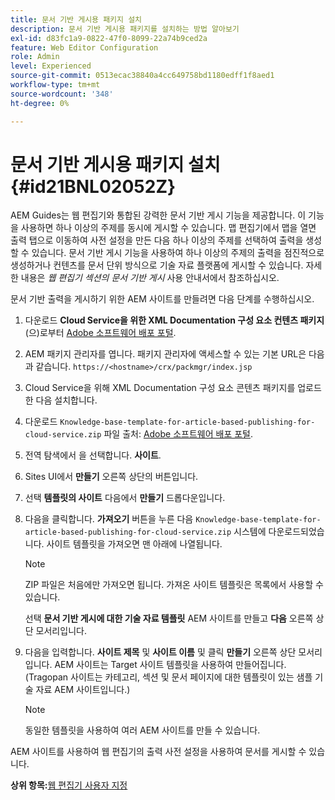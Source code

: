 ```yaml
---
title: 문서 기반 게시용 패키지 설치
description: 문서 기반 게시용 패키지를 설치하는 방법 알아보기
exl-id: d83fc1a9-0822-47f0-8099-22a74b9ced2a
feature: Web Editor Configuration
role: Admin
level: Experienced
source-git-commit: 0513ecac38840a4cc649758bd1180edff1f8aed1
workflow-type: tm+mt
source-wordcount: '348'
ht-degree: 0%

---
```


# 문서 기반 게시용 패키지 설치 {#id21BNL02052Z}

AEM Guides는 웹 편집기와 통합된 강력한 문서 기반 게시 기능을 제공합니다. 이 기능을 사용하면 하나 이상의 주제를 동시에 게시할 수 있습니다. 맵 편집기에서 맵을 열면 출력 탭으로 이동하여 사전 설정을 만든 다음 하나 이상의 주제를 선택하여 출력을 생성할 수 있습니다. 문서 기반 게시 기능을 사용하여 하나 이상의 주제의 출력을 점진적으로 생성하거나 컨텐츠를 문서 단위 방식으로 기술 자료 플랫폼에 게시할 수 있습니다. 자세한 내용은 *웹 편집기 섹션의 문서 기반 게시* 사용 안내서에서 참조하십시오.

문서 기반 출력을 게시하기 위한 AEM 사이트를 만들려면 다음 단계를 수행하십시오.

1. 다운로드 **Cloud Service을 위한 XML Documentation 구성 요소 컨텐츠 패키지** (으)로부터 [Adobe 소프트웨어 배포 포털](https://experience.adobe.com/#/downloads/content/software-distribution/en/general.html).
1. AEM 패키지 관리자를 엽니다. 패키지 관리자에 액세스할 수 있는 기본 URL은 다음과 같습니다. `https://<hostname>/crx/packmgr/index.jsp`
1. Cloud Service을 위해 XML Documentation 구성 요소 콘텐츠 패키지를 업로드한 다음 설치합니다.
1. 다운로드 `Knowledge-base-template-for-article-based-publishing-for-cloud-service.zip` 파일 출처: [Adobe 소프트웨어 배포 포털](https://experience.adobe.com/#/downloads/content/software-distribution/en/general.html).
1. 전역 탐색에서 을 선택합니다. **사이트**.
1. Sites UI에서 **만들기** 오른쪽 상단의 버튼입니다.
1. 선택 **템플릿의 사이트** 다음에서 **만들기** 드롭다운입니다.
1. 다음을 클릭합니다. **가져오기** 버튼을 누른 다음 `Knowledge-base-template-for-article-based-publishing-for-cloud-service.zip` 시스템에 다운로드되었습니다. 사이트 템플릿을 가져오면 맨 아래에 나열됩니다.

   >[!NOTE]
   >
   > ZIP 파일은 처음에만 가져오면 됩니다. 가져온 사이트 템플릿은 목록에서 사용할 수 있습니다.

   선택 **문서 기반 게시에 대한 기술 자료 템플릿** AEM 사이트를 만들고 **다음** 오른쪽 상단 모서리입니다.

1. 다음을 입력합니다. **사이트 제목** 및 **사이트 이름** 및 클릭 **만들기** 오른쪽 상단 모서리입니다. AEM 사이트는 Target 사이트 템플릿을 사용하여 만들어집니다. \(Tragopan 사이트는 카테고리, 섹션 및 문서 페이지에 대한 템플릿이 있는 샘플 기술 자료 AEM 사이트입니다.\)

   >[!NOTE]
   >
   > 동일한 템플릿을 사용하여 여러 AEM 사이트를 만들 수 있습니다.


AEM 사이트를 사용하여 웹 편집기의 출력 사전 설정을 사용하여 문서를 게시할 수 있습니다.

**상위 항목:**[&#x200B;웹 편집기 사용자 지정](conf-web-editor.md)
